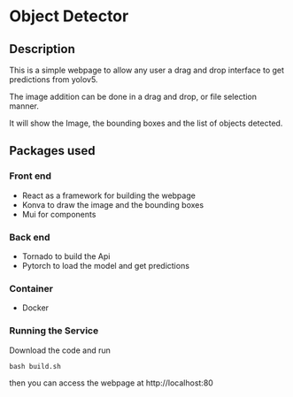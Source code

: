 # Object Detector

## Description

This is a simple webpage to allow any user a drag and drop interface to get predictions from yolov5.

The image addition can be done in a drag and drop, or file selection manner.

It will show the Image, the bounding boxes and the list of objects detected. 


## Packages used

### Front end 
* React as a framework for building the webpage
* Konva to draw the image and the bounding boxes
* Mui for components

### Back end
* Tornado to build the Api
* Pytorch to load the model and get predictions

### Container
* Docker


### Running the Service
Download the code and run 

``` bash build.sh ```

then you can access the webpage at http://localhost:80
